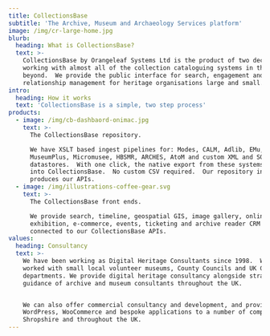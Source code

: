 ```yaml
---
title: CollectionsBase
subtitle: 'The Archive, Museum and Archaeology Services platform'
image: /img/cr-large-home.jpg
blurb:
  heading: What is CollectionsBase?
  text: >-
    CollectionsBase by Orangeleaf Systems Ltd is the product of two decades of
    working with almost all of the collection cataloguing systems in the UK and
    beyond.  We provide the public interface for search, engagement and customer
    relationship management for heritage organisations large and small.
intro:
  heading: How it works
  text: 'CollectionsBase is a simple, two step process'
products:
  - image: /img/cb-dashbaord-onimac.jpg
    text: >-
      The CollectionsBase repository.

      We have XSLT based ingest pipelines for: Modes, CALM, Adlib, EMu,
      MuseumPlus, Micromusee, HBSMR, ARCHES, AtoM and custom XML and SQL
      datastores.  With one click, the native export from these systems load
      into CollectionsBase.  No custom CSV required.  Our repository indexes and
      produces our APIs.
  - image: /img/illustrations-coffee-gear.svg
    text: >-
      The CollectionsBase front ends.

      We provide search, timeline, geospatial GIS, image gallery, online
      exhibition, e-commerce, events, ticketing and archive reader CRM systems
      connected to our CollectionsBase APIs.
values:
  heading: Consultancy
  text: >-
    We have been working as Digital Heritage Consultants since 1998.  We've
    worked with small local volunteer museums, County Councils and UK Government
    departments. We provide digital heritage consultancy alongside strategic
    guidance of archive and museum consultants throughout the UK.


    We can also offer commercial consultancy and development, and provide
    WordPress, WooCommerce and bespoke applications to a number of companies in
    Shropshire and throughout the UK.
---
```


